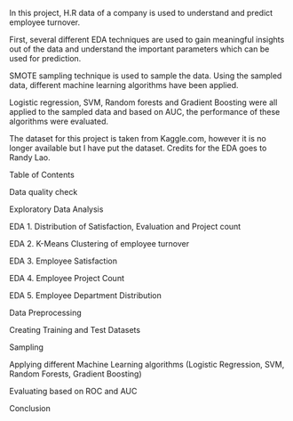In this project, H.R data of a company is used to understand and predict employee turnover. 

First, several different EDA techniques are used to gain meaningful insights out of the data and understand the important parameters which can be used for prediction. 

SMOTE sampling technique is used to sample the data. Using the sampled data, different machine learning algorithms have been applied. 

Logistic regression, SVM, Random forests and Gradient Boosting were all applied to the sampled data and based on AUC, the performance of these algorithms were evaluated. 

The dataset for this project is taken from Kaggle.com, however it is no longer available but I have put the dataset. Credits for the EDA goes to Randy Lao. 


Table of Contents 

Data quality check 

Exploratory Data Analysis 

EDA 1. Distribution of Satisfaction, Evaluation and Project count 

EDA 2. K-Means Clustering of employee turnover 

EDA 3. Employee Satisfaction 

EDA 4. Employee Project Count

EDA 5. Employee Department Distribution 

Data Preprocessing 

Creating Training and Test Datasets 

Sampling 

Applying different Machine Learning algorithms (Logistic Regression, SVM, Random Forests, Gradient Boosting)

Evaluating based on ROC and AUC 

Conclusion 
